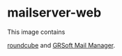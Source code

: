 # mailserver-web

This image contains

[roundcube](https://roundcube.net)
and [GRSoft Mail Manager](http://www.grs-service.ch/pub/grs_mminstallation.html).

